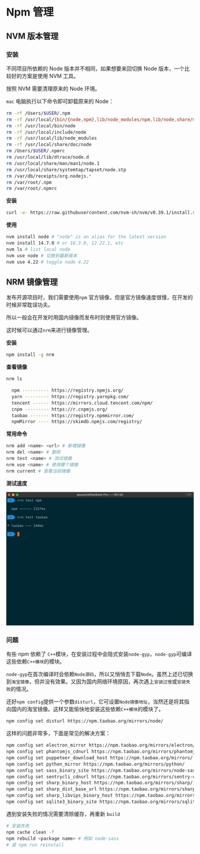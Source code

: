 # Npm 管理

## NVM 版本管理

### 安装

不同项目所依赖的 Node 版本并不相同，如果想要来回切换 Node 版本，一个比较好的方案是使用 NVM 工具。

按照 NVM 需要清理原来的 Node 环境。

`mac` 电脑执行以下命令即可卸载原来的 Node：

```bash
rm -rf /Users/$USER/.npm
rm -rf /usr/local/{bin/{node,npm},lib/node_modules/npm,lib/node,share/man/*/node.*}
rm -rf /usr/local/bin/node
rm -rf /usr/local/include/node
rm -rf /usr/local/lib/node_modules
rm -rf /usr/local/share/doc/node
rm /Users/$USER/.npmrc
rm /usr/local/lib/dtrace/node.d
rm /usr/local/share/man/man1/node.1
rm /usr/local/share/systemtap/tapset/node.stp
rm /var/db/receipts/org.nodejs.*
rm /var/root/.npm
rm /var/root/.npmrc
```

**安装**

```bash
curl -o- https://raw.githubusercontent.com/nvm-sh/nvm/v0.39.1/install.sh | bash
```

**使用**

```bash
nvm install node # "node" is an alias for the latest version
nvm install 14.7.0 # or 16.3.0, 12.22.1, etc
nvm ls # list local node
nvm use node # 切换到最新版本
nvm use 4.22 # toggle node 4.22
```

## NRM 镜像管理

发布开源项目时，我们需要使用`npm` 官方镜像，但是官方镜像速度很慢，在开发的时候非常耽误功夫。

所以一般会在开发时用国内镜像而发布时则使用官方镜像。

这时候可以通过`nrm`来进行镜像管理。

**安装**

```bash
npm install -g nrm
```

**查看镜像**

```bash
nrm ls
```

```bash
  npm ---------- https://registry.npmjs.org/
  yarn --------- https://registry.yarnpkg.com/
  tencent ------ https://mirrors.cloud.tencent.com/npm/
  cnpm --------- https://r.cnpmjs.org/
  taobao ------- https://registry.npmmirror.com/
  npmMirror ---- https://skimdb.npmjs.com/registry/
```

**常用命令**

```bash
nrm add <name> <url> # 新增镜像
nrm del <name> # 删除
nrm test <name>	# 测试镜像
nrm use <name> # 使用哪个镜像
nrm current # 查看当前镜像
```

**测试速度**

<img src="../../assets/image-20220525221403736.png" alt="image-20220525221403736" style="zoom:50%;" />

### 问题

有些 npm 依赖了 `C++`模块，在安装过程中会隐式安装`node-gyp`，`node-gyp`可编译这些依赖`C++模块`的模块。

`node-gyp`在首次编译时会依赖`Node源码`，所以又悄悄去下载`Node`。虽然上述已切换到`淘宝镜像`，但并没有效果。又因为国内网络环境原因，再次遇上`安装过慢`或`安装失败`的情况。

还好`npm config`提供一个参数`disturl`，它可设置`Node镜像地址`，当然还是将其指向国内的淘宝镜像。这样又能愉快地安装这些依赖`C++模块`的模块了。

```bash
npm config set disturl https://npm.taobao.org/mirrors/node/
```

这样的问题非常多，下面是常见的解决方案：

```bash
npm config set electron_mirror https://npm.taobao.org/mirrors/electron/
npm config set phantomjs_cdnurl https://npm.taobao.org/mirrors/phantomjs/
npm config set puppeteer_download_host https://npm.taobao.org/mirrors/
npm config set python_mirror https://npm.taobao.org/mirrors/python/
npm config set sass_binary_site https://npm.taobao.org/mirrors/node-sass/
npm config set sentrycli_cdnurl https://npm.taobao.org/mirrors/sentry-cli/
npm config set sharp_binary_host https://npm.taobao.org/mirrors/sharp/
npm config set sharp_dist_base_url https://npm.taobao.org/mirrors/sharp-libvips/
npm config set sharp_libvips_binary_host https://npm.taobao.org/mirrors/sharp-libvips/
npm config set sqlite3_binary_site https://npm.taobao.org/mirrors/sqlite3/
```

遇到安装失败的情况需要清除缓存，再重新 `build`

```bash
# 安装失败
npm cache clean -f
npm rebuild <package name> # 例如 node-sass
# 或 npm run reinstall
```
